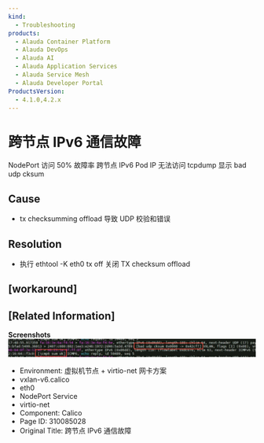 ```yaml
---
kind:
  - Troubleshooting
products:
  - Alauda Container Platform
  - Alauda DevOps
  - Alauda AI
  - Alauda Application Services
  - Alauda Service Mesh
  - Alauda Developer Portal
ProductsVersion:
  - 4.1.0,4.2.x
---
```

<!-- A type of document that involves encountering a fault, diagnosing it, performing root cause analysis, and providing solutions. -->

# 跨节点 IPv6 通信故障

NodePort 访问 50% 故障率 跨节点 IPv6 Pod IP 无法访问 tcpdump 显示 bad udp cksum

## Cause
- tx checksumming offload 导致 UDP 校验和错误

## Resolution
- 执行 ethtool -K eth0 tx off 关闭 TX checksum offload

## [workaround]

## [Related Information]
**Screenshots**
![](assets/kua-jie-dian-ipv6-tong-xin-gu-zhang/image-2025-6-30_15-18-58.png)
- Environment: 虚拟机节点 + virtio-net 网卡方案
- vxlan-v6.calico
- eth0
- NodePort Service
- virtio-net
- Component: Calico
- Page ID: 310085028
- Original Title: 跨节点 IPv6 通信故障
